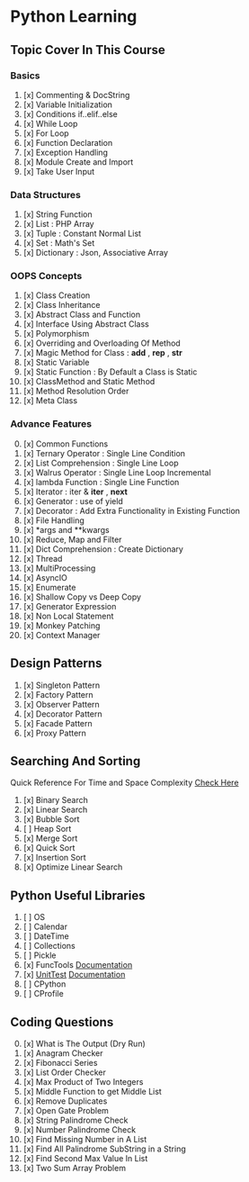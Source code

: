 # Python Learning

## Topic Cover In This Course

### Basics

01. [x] Commenting & DocString
02. [x] Variable Initialization
03. [x] Conditions if..elif..else
04. [x] While Loop
05. [x] For Loop
06. [x] Function Declaration
07. [x] Exception Handling
08. [x] Module Create and Import
09. [x] Take User Input

### Data Structures

01. [x] String Function
02. [x] List : PHP Array
03. [x] Tuple : Constant Normal List
04. [x] Set : Math's Set
05. [x] Dictionary : Json, Associative Array

### OOPS Concepts

01. [x] Class Creation
02. [x] Class Inheritance
03. [x] Abstract Class and Function
04. [x] Interface Using Abstract Class
05. [x] Polymorphism
06. [x] Overriding and Overloading Of Method
07. [x] Magic Method for Class : __add__ , __rep__ , __str__
08. [x] Static Variable
09. [x] Static Function : By Default a Class is Static
10. [x] ClassMethod and Static Method
11. [x] Method Resolution Order
12. [x] Meta Class

### Advance Features

00. [x] Common Functions
01. [x] Ternary Operator : Single Line Condition
02. [x] List Comprehension : Single Line Loop
03. [x] Walrus Operator : Single Line Loop Incremental
04. [x] lambda Function : Single Line Function
05. [x] Iterator : iter & __iter__ , __next__
06. [x] Generator : use of yield
07. [x] Decorator : Add Extra Functionality in Existing Function
08. [x] File Handling
09. [x] *args and **kwargs
10. [x] Reduce, Map and Filter
11. [x] Dict Comprehension : Create Dictionary
12. [x] Thread
13. [x] MultiProcessing
14. [x] AsyncIO
15. [x] Enumerate
16. [x] Shallow Copy vs Deep Copy
17. [x] Generator Expression
18. [x] Non Local Statement
19. [x] Monkey Patching
20. [x] Context Manager

## Design Patterns

01. [x] Singleton Pattern
02. [x] Factory Pattern
03. [x] Observer Pattern
04. [x] Decorator Pattern
05. [x] Facade Pattern
06. [x] Proxy Pattern

## Searching And Sorting

Quick Reference For Time and Space Complexity [Check Here](searching_sorting/algorithm_cheat_sheet.md)

01. [x] Binary Search
02. [x] Linear Search
03. [x] Bubble Sort
04. [ ] Heap Sort
05. [x] Merge Sort
06. [x] Quick Sort
07. [x] Insertion Sort
08. [x] Optimize Linear Search

## Python Useful Libraries

01. [ ] OS
02. [ ] Calendar
03. [ ] DateTime
04. [ ] Collections
05. [ ] Pickle
06. [x] FuncTools [Documentation](https://docs.python.org/3/library/functools.html)
07. [x] [UnitTest](basic_libraries/07_unittest/readme.md) [Documentation](https://docs.python.org/3/library/unittest.html)
08. [ ] CPython
09. [ ] CProfile

## Coding Questions

00. [x] What is The Output (Dry Run)
01. [x] Anagram Checker
02. [x] Fibonacci Series
03. [x] List Order Checker
04. [x] Max Product of Two Integers
05. [x] Middle Function to get Middle List
06. [x] Remove Duplicates
07. [x] Open Gate Problem
08. [x] String Palindrome Check
09. [x] Number Palindrome Check
10. [x] Find Missing Number in A List
11. [x] Find All Palindrome SubString in a String
12. [x] Find Second Max Value In List
13. [x] Two Sum Array Problem
